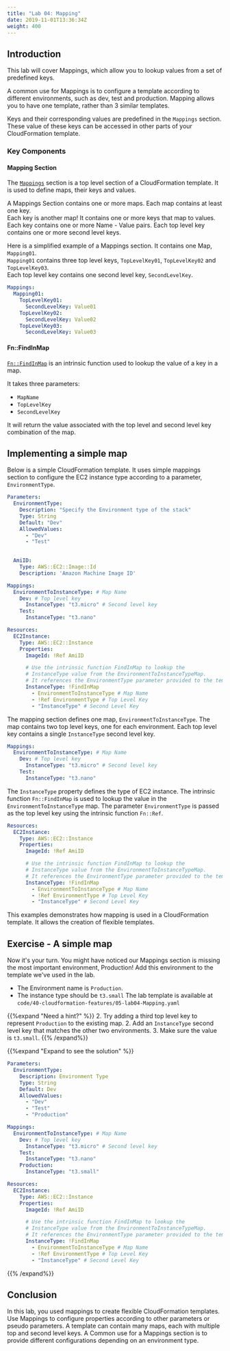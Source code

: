 ```yaml
---
title: "Lab 04: Mapping"
date: 2019-11-01T13:36:34Z
weight: 400
---
```


## Introduction

This lab will cover Mappings, which allow you to lookup values from a set of predefined keys.

A common use for Mappings is to configure a template according to different environments, such as dev, test and production.
 Mapping allows you to have one template, rather than 3 similar templates. 
 
 Keys and their corresponding values are predefined in the `Mappings` section. These value of these keys can be accessed in other parts of your CloudFormation template.

### Key Components

#### Mapping Section

The [`Mappings`](https://docs.aws.amazon.com/AWSCloudFormation/latest/UserGuide/mappings-section-structure.html) section is a top level section of a CloudFormation template. It is used to define maps, their keys and values.


A Mappings Section contains one or more maps. Each map contains at least one key. \
Each key is another map! It contains one or more keys that map to values.
Each key contains one or more Name - Value pairs. Each top level key  contains one or more second level keys.


Here is a simplified example of a Mappings section. It contains one Map, `Mapping01`. \
`Mapping01` contains three top level keys, `TopLevelKey01`, `TopLevelKey02` and `TopLevelKey03`. \
Each top level key contains one second level key, `SecondLevelKey`.
```yaml
Mappings: 
  Mapping01: 
    TopLevelKey01: 
      SecondLevelKey: Value01
    TopLevelKey02: 
      SecondLevelKey: Value02
    TopLevelKey03: 
      SecondLevelKey: Value03
```

#### Fn::FindInMap

[`Fn::FindInMap`](https://docs.aws.amazon.com/AWSCloudFormation/latest/UserGuide/intrinsic-function-reference-findinmap.html) is an intrinsic function used to lookup the value of a key in a map.

It takes three parameters:

* `MapName`
* `TopLevelKey`
* `SecondLevelKey`

It will return the value associated with the top level and second level key combination of the map.

## Implementing a simple map

Below is a simple CloudFormation template. It uses simple mappings section to configure the EC2 instance type according to a parameter, `EnvironmentType`.

```yaml
Parameters:
  EnvironmentType: 
    Description: "Specify the Environment type of the stack"
    Type: String
    Default: "Dev"
    AllowedValues:
      - "Dev"
      - "Test"

    
  AmiID:
    Type: AWS::EC2::Image::Id
    Description: 'Amazon Machine Image ID'

Mappings:
  EnvironmentToInstanceType: # Map Name
    Dev: # Top level key
      InstanceType: "t3.micro" # Second level key
    Test:
      InstanceType: "t3.nano"

Resources:
  EC2Instance:
    Type: AWS::EC2::Instance
    Properties: 
      ImageId: !Ref AmiID

      # Use the intrinsic function FindInMap to lookup the 
      # InstanceType value from the EnvironmentToInstanceTypeMap.
      # It references the EnvironmentType parameter provided to the template
      InstanceType: !FindInMap
        - EnvironmentToInstanceType # Map Name
        - !Ref EnvironmentType # Top Level Key
        - "InstanceType" # Second Level Key
```

The mapping section defines one map, `EnvironmentToInstanceType`.
The map contains two top level keys, one for each environment.
Each top level key contains a single `InstanceType` second level key.
```yaml
Mappings:
  EnvironmentToInstanceType: # Map Name
    Dev: # Top level key
      InstanceType: "t3.micro" # Second level key
    Test:
      InstanceType: "t3.nano"
```

The `InstanceType` property defines the type of EC2 instance. The intrinsic function `Fn::FindInMap` is used to lookup the value in the `EnvironmentToInstanceType` map.
The parameter `EnvironmentType` is passed as the top level key using the intrinsic function `Fn::Ref`.

```yaml
Resources:
  EC2Instance:
    Type: AWS::EC2::Instance
    Properties: 
      ImageId: !Ref AmiID

      # Use the intrinsic function FindInMap to lookup the 
      # InstanceType value from the EnvironmentToInstanceTypeMap.
      # It references the EnvironmentType parameter provided to the template
      InstanceType: !FindInMap
        - EnvironmentToInstanceType # Map Name
        - !Ref EnvironmentType # Top Level Key
        - "InstanceType" # Second Level Key
```


This examples demonstrates how mapping is used in a CloudFormation template. It allows the creation of flexible templates. 

## Exercise - A simple map
Now it's your turn.
You might have noticed our Mappings section is missing the most important environment, Production! 
Add this environment to the template we've used in the lab. 

* The Environment name is `Production`. 
* The instance type should be `t3.small`
The lab template is available at `code/40-cloudformation-features/05-lab04-Mapping.yaml`

{{%expand "Need a hint?" %}}
2. Try adding a third top level key to represent `Production` to the existing map.
2. Add an `InstanceType` second level key that matches the other two environments.
3. Make sure the value is `t3.small`.
{{% /expand%}}

{{%expand "Expand to see the solution" %}}
```yaml
Parameters:
  EnvironmentType: 
    Description: Environment Type
    Type: String
    Default: Dev
    AllowedValues:
      - "Dev"
      - "Test"
      - "Production"

Mappings:
  EnvironmentToInstanceType: # Map Name
    Dev: # Top level key
      InstanceType: "t3.micro" # Second level key
    Test:
      InstanceType: "t3.nano"
    Production: 
      InstanceType: "t3.small"

Resources:
  EC2Instance:
    Type: AWS::EC2::Instance
    Properties: 
      ImageId: !Ref AmiID

      # Use the intrinsic function FindInMap to lookup the 
      # InstanceType value from the EnvironmentToInstanceTypeMap.
      # It references the EnvironmentType parameter provided to the template
      InstanceType: !FindInMap
        - EnvironmentToInstanceType # Map Name
        - !Ref EnvironmentType # Top Level Key
        - "InstanceType" # Second Level Key
```
{{% /expand%}}

## Conclusion

In this lab, you used mappings to create flexible CloudFormation templates. Use Mappings to configure properties according to other parameters or pseudo parameters. A template can contain many maps, each with multiple top and second level keys. A Common use for a Mappings section is to provide different configurations depending on an environment type.

